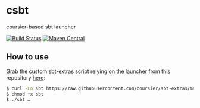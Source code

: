 # csbt

coursier-based sbt launcher

[![Build Status](https://travis-ci.org/coursier/sbt-launcher.svg?branch=master)](https://travis-ci.org/coursier/sbt-launcher)
[![Maven Central](https://img.shields.io/maven-central/v/io.get-coursier/sbt-launcher_2.12.svg)](https://maven-badges.herokuapp.com/maven-central/io.get-coursier/sbt-launcher_2.12)


## How to use

Grab the custom sbt-extras script relying on the launcher from this repository [here](https://raw.githubusercontent.com/coursier/sbt-extras/master/sbt):
```bash
$ curl -Lo sbt https://raw.githubusercontent.com/coursier/sbt-extras/master/sbt
$ chmod +x sbt
$ ./sbt …
```
